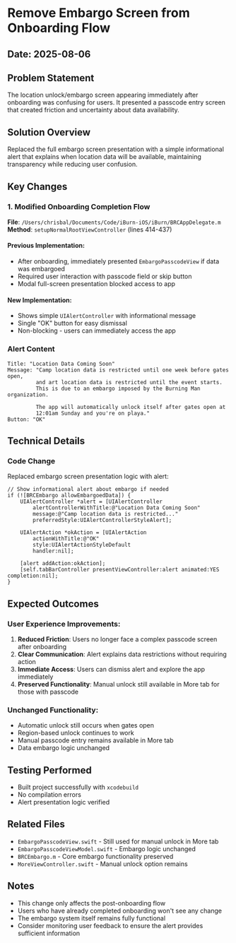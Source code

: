 # Remove Embargo Screen from Onboarding Flow

## Date: 2025-08-06

## Problem Statement
The location unlock/embargo screen appearing immediately after onboarding was confusing for users. It presented a passcode entry screen that created friction and uncertainty about data availability.

## Solution Overview
Replaced the full embargo screen presentation with a simple informational alert that explains when location data will be available, maintaining transparency while reducing user confusion.

## Key Changes

### 1. Modified Onboarding Completion Flow
**File**: `/Users/chrisbal/Documents/Code/iBurn-iOS/iBurn/BRCAppDelegate.m`
**Method**: `setupNormalRootViewController` (lines 414-437)

#### Previous Implementation:
- After onboarding, immediately presented `EmbargoPasscodeView` if data was embargoed
- Required user interaction with passcode field or skip button
- Modal full-screen presentation blocked access to app

#### New Implementation:
- Shows simple `UIAlertController` with informational message
- Single "OK" button for easy dismissal
- Non-blocking - users can immediately access the app

### Alert Content
```objc
Title: "Location Data Coming Soon"
Message: "Camp location data is restricted until one week before gates open, 
         and art location data is restricted until the event starts. 
         This is due to an embargo imposed by the Burning Man organization.
         
         The app will automatically unlock itself after gates open at 
         12:01am Sunday and you're on playa."
Button: "OK"
```

## Technical Details

### Code Change
Replaced embargo screen presentation logic with alert:

```objc
// Show informational alert about embargo if needed
if (![BRCEmbargo allowEmbargoedData]) {
    UIAlertController *alert = [UIAlertController 
        alertControllerWithTitle:@"Location Data Coming Soon" 
        message:@"Camp location data is restricted..." 
        preferredStyle:UIAlertControllerStyleAlert];
    
    UIAlertAction *okAction = [UIAlertAction 
        actionWithTitle:@"OK" 
        style:UIAlertActionStyleDefault 
        handler:nil];
    
    [alert addAction:okAction];
    [self.tabBarController presentViewController:alert animated:YES completion:nil];
}
```

## Expected Outcomes

### User Experience Improvements:
1. **Reduced Friction**: Users no longer face a complex passcode screen after onboarding
2. **Clear Communication**: Alert explains data restrictions without requiring action
3. **Immediate Access**: Users can dismiss alert and explore the app immediately
4. **Preserved Functionality**: Manual unlock still available in More tab for those with passcode

### Unchanged Functionality:
- Automatic unlock still occurs when gates open
- Region-based unlock continues to work
- Manual passcode entry remains available in More tab
- Data embargo logic unchanged

## Testing Performed
- Built project successfully with `xcodebuild`
- No compilation errors
- Alert presentation logic verified

## Related Files
- `EmbargoPasscodeView.swift` - Still used for manual unlock in More tab
- `EmbargoPasscodeViewModel.swift` - Embargo logic unchanged
- `BRCEmbargo.m` - Core embargo functionality preserved
- `MoreViewController.swift` - Manual unlock option remains

## Notes
- This change only affects the post-onboarding flow
- Users who have already completed onboarding won't see any change
- The embargo system itself remains fully functional
- Consider monitoring user feedback to ensure the alert provides sufficient information